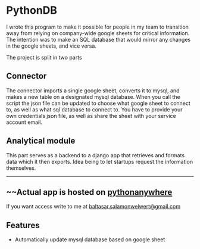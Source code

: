 # PythonDB
I wrote this program to make it possible for people in my team to transition away from relying on company-wide google sheets for critical information. The intention was to make an SQL database that would mirror any changes in the google sheets, and vice versa. 

The project is split in two parts

## Connector
The connector imports a single google sheet, converts it to mysql, and makes a new table on a designated mysql database. When you call the script the json file can be updated to choose what google sheet to connect to, as well as what sql database to connect to. You have to provide your own credentials json file, as well as share the sheet with your service account email.

## Analytical module
This part serves as a backend to a django app that retrieves and formats data which it then exports. Idea being to let startups request the information themselves.

***

## ~~Actual app is hosted on [pythonanywhere](pythonanywhere.com)
If you want access write to me at baltasar.salamonwelwert@gmail.com

## Features
- Automatically update mysql database based on google sheet
